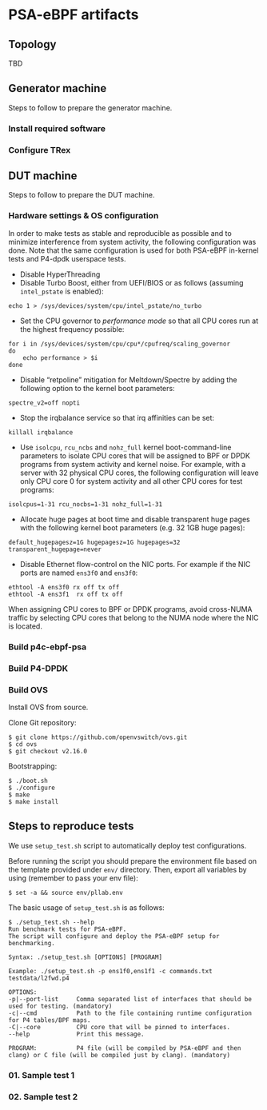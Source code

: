 # PSA-eBPF artifacts

## Topology

TBD

## Generator machine

Steps to follow to prepare the generator machine. 

### Install required software

### Configure TRex

## DUT machine

Steps to follow to prepare the DUT machine. 

### Hardware settings & OS configuration

In order to make tests as stable and reproducible as possible and to minimize interference from system activity, the following configuration was done. Note that the same configuration is used for both PSA-eBPF in-kernel tests and P4-dpdk userspace tests.
-  Disable HyperThreading
-  Disable Turbo Boost, either from UEFI/BIOS or as follows (assuming `intel_pstate` is enabled):
```
echo 1 > /sys/devices/system/cpu/intel_pstate/no_turbo
```
-  Set the CPU governor to *performance mode* so that all CPU cores run at the highest frequency possible:
```
for i in /sys/devices/system/cpu/cpu*/cpufreq/scaling_governor
do
	echo performance > $i
done
```
-  Disable “retpoline” mitigation for Meltdown/Spectre by adding the following option to the kernel boot parameters:
```
spectre_v2=off nopti
```
-  Stop the irqbalance service so that irq affinities can be set:
```
killall irqbalance
```
-  Use `isolcpu`, `rcu_ncbs` and `nohz_full` kernel boot-command-line parameters to isolate CPU cores that will be assigned to BPF or DPDK programs from system activity and kernel noise. For example, with a server with 32 physical CPU cores, the following configuration will leave only CPU core 0 for system activity and all other CPU cores for test programs:
```
isolcpus=1-31 rcu_nocbs=1-31 nohz_full=1-31
```
-  Allocate huge pages at boot time and disable transparent huge pages with the following  kernel boot parameters (e.g. 32 1GB huge pages):
```
default_hugepagesz=1G hugepagesz=1G hugepages=32 transparent_hugepage=never
```
-  Disable Ethernet flow-control on the NIC ports. For example if the NIC ports are named `ens3f0` and `ens3f0`:
```
ethtool -A ens3f0 rx off tx off
ethtool -A ens3f1  rx off tx off
```
When assigning CPU cores to BPF or DPDK programs, avoid cross-NUMA traffic by selecting CPU cores that belong to the NUMA node where the NIC is located.

### Build p4c-ebpf-psa

### Build P4-DPDK

### Build OVS

Install OVS from source.

Clone Git repository:

```
$ git clone https://github.com/openvswitch/ovs.git
$ cd ovs
$ git checkout v2.16.0
```

Bootstrapping:

```
$ ./boot.sh
$ ./configure
$ make
$ make install
```

## Steps to reproduce tests

We use `setup_test.sh` script to automatically deploy test configurations. 

Before running the script you should prepare the environment file based on the template provided under `env/` directory.
Then, export all variables by using (remember to pass your env file):

```
$ set -a && source env/pllab.env
``` 

The basic usage of `setup_test.sh` is as follows:

```
$ ./setup_test.sh --help
Run benchmark tests for PSA-eBPF.
The script will configure and deploy the PSA-eBPF setup for benchmarking.

Syntax: ./setup_test.sh [OPTIONS] [PROGRAM]

Example: ./setup_test.sh -p ens1f0,ens1f1 -c commands.txt testdata/l2fwd.p4

OPTIONS:
-p|--port-list     Comma separated list of interfaces that should be used for testing. (mandatory)
-c|--cmd           Path to the file containing runtime configuration for P4 tables/BPF maps.
-C|--core          CPU core that will be pinned to interfaces.
--help             Print this message.

PROGRAM:           P4 file (will be compiled by PSA-eBPF and then clang) or C file (will be compiled just by clang). (mandatory)

```

### 01. Sample test 1

### 02. Sample test 2
